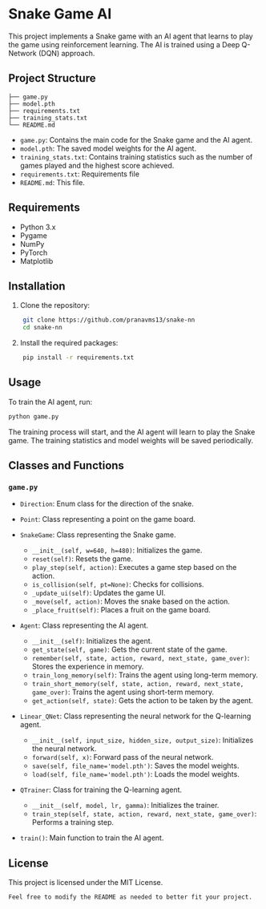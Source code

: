 # Snake Game AI

This project implements a Snake game with an AI agent that learns to play the game using reinforcement learning. The AI is trained using a Deep Q-Network (DQN) approach.

## Project Structure

```
├── game.py
├── model.pth
├── requirements.txt
├── training_stats.txt
└── README.md
```

- `game.py`: Contains the main code for the Snake game and the AI agent.
- `model.pth`: The saved model weights for the AI agent.
- `training_stats.txt`: Contains training statistics such as the number of games played and the highest score achieved.
- `requirements.txt`: Requirements file
- `README.md`: This file.

## Requirements

- Python 3.x
- Pygame
- NumPy
- PyTorch
- Matplotlib

## Installation

1. Clone the repository:
```sh
    git clone https://github.com/pranavms13/snake-nn
    cd snake-nn
```

2. Install the required packages:
```sh
    pip install -r requirements.txt
```

## Usage

To train the AI agent, run:
```sh
python game.py
```

The training process will start, and the AI agent will learn to play the Snake game. The training statistics and model weights will be saved periodically.

## Classes and Functions

### `game.py`

- `Direction`: Enum class for the direction of the snake.
- `Point`: Class representing a point on the game board.
- `SnakeGame`: Class representing the Snake game.
  - `__init__(self, w=640, h=480)`: Initializes the game.
  - `reset(self)`: Resets the game.
  - `play_step(self, action)`: Executes a game step based on the action.
  - `is_collision(self, pt=None)`: Checks for collisions.
  - `_update_ui(self)`: Updates the game UI.
  - `_move(self, action)`: Moves the snake based on the action.
  - `_place_fruit(self)`: Places a fruit on the game board.

- `Agent`: Class representing the AI agent.
  - `__init__(self)`: Initializes the agent.
  - `get_state(self, game)`: Gets the current state of the game.
  - `remember(self, state, action, reward, next_state, game_over)`: Stores the experience in memory.
  - `train_long_memory(self)`: Trains the agent using long-term memory.
  - `train_short_memory(self, state, action, reward, next_state, game_over)`: Trains the agent using short-term memory.
  - `get_action(self, state)`: Gets the action to be taken by the agent.

- `Linear_QNet`: Class representing the neural network for the Q-learning agent.
  - `__init__(self, input_size, hidden_size, output_size)`: Initializes the neural network.
  - `forward(self, x)`: Forward pass of the neural network.
  - `save(self, file_name='model.pth')`: Saves the model weights.
  - `load(self, file_name='model.pth')`: Loads the model weights.

- `QTrainer`: Class for training the Q-learning agent.
  - `__init__(self, model, lr, gamma)`: Initializes the trainer.
  - `train_step(self, state, action, reward, next_state, game_over)`: Performs a training step.

- `train()`: Main function to train the AI agent.

## License

This project is licensed under the MIT License.
```
Feel free to modify the README as needed to better fit your project.
```